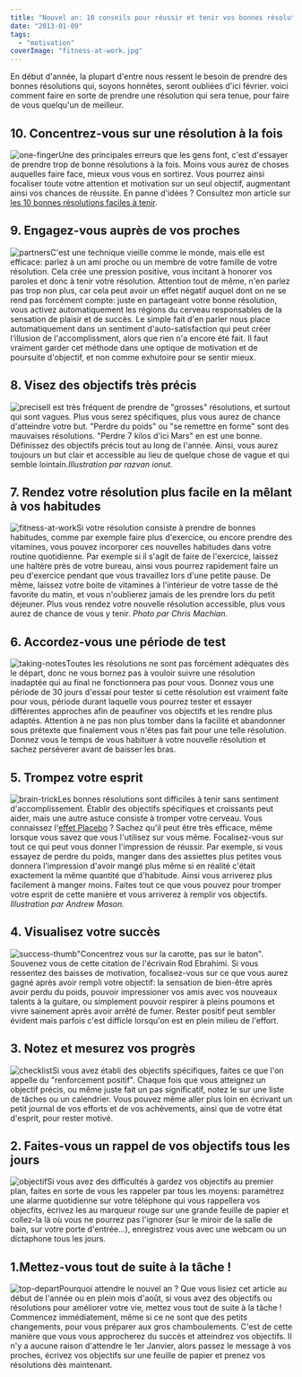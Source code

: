 ```yaml
---
title: "Nouvel an: 10 conseils pour réussir et tenir vos bonnes résolutions"
date: "2013-01-09"
tags:
  - "motivation"
coverImage: "fitness-at-work.jpg"
---
```


En début d'année, la plupart d'entre nous ressent le besoin de prendre des bonnes résolutions qui, soyons honnêtes, seront oubliées d'ici février. voici comment faire en sorte de prendre une résolution qui sera tenue, pour faire de vous quelqu'un de meilleur.

## 10\. Concentrez-vous sur une résolution à la fois

![one-finger](images/one-finger-150x150.jpg)Une des principales erreurs que les gens font, c'est d'essayer de prendre trop de bonne résolutions à la fois. Moins vous aurez de choses auquelles faire face, mieux vous vous en sortirez. Vous pourrez ainsi focaliser toute votre attention et motivation sur un seul objectif, augmentant ainsi vos chances de réussite. En panne d'idées ? Consultez mon article sur [les 10 bonnes résolutions faciles à tenir](#).

## 9\. Engagez-vous auprès de vos proches

![partners](images/partners-150x150.jpg)C'est une technique vieille comme le monde, mais elle est efficace: parlez à un ami proche ou un membre de votre famille de votre résolution. Cela crée une pression positive, vous incitant à honorer vos paroles et donc à tenir votre résolution. Attention tout de même, n'en parlez pas trop non plus, car cela peut avoir un effet négatif auquel dont on ne se rend pas forcément compte: juste en partageant votre bonne résolution, vous activez automatiquement les régions du cerveau responsables de la sensation de plaisir et de succès. Le simple fait d'en parler nous place automatiquement dans un sentiment d'auto-satisfaction qui peut créer l'illusion de l'accomplissment, alors que rien n'a encore été fait. Il faut vraiment garder cet méthode dans une optique de motivation et de poursuite d'objectif, et non comme exhutoire pour se sentir mieux.

## 8\. Visez des objectifs très précis

![precise](images/precise-150x150.jpg)Il est très fréquent de prendre de "grosses" résolutions, et surtout qui sont vagues. Plus vous serez spécifiques, plus vous aurez de chance d'atteindre votre but. "Perdre du poids" ou "se remettre en forme" sont des mauvaises résolutions. "Perdre 7 kilos d'ici Mars" en est une bonne. Définissez des objectifs précis tout au long de l'année. Ainsi, vous aurez toujours un but clair et accessible au lieu de quelque chose de vague et qui semble lointain._Illustration par razvan ionut._

## 7\. Rendez votre résolution plus facile en la mêlant à vos habitudes

![fitness-at-work](images/fitness-at-work-150x150.jpg)Si votre résolution consiste à prendre de bonnes habitudes, comme par exemple faire plus d'exercice, ou encore prendre des vitamines, vous pouvez incorporer ces nouvelles habitudes dans votre routine quotidienne. Par exemple si il s'agit de faire de l'exercice, laissez une haltère près de votre bureau, ainsi vous pourrez rapidement faire un peu d'exercice pendant que vous travaillez lors d'une petite pause. De même, laissez votre boite de vitamines à l'intérieur de votre tasse de thé favorite du matin, et vous n'oublierez jamais de les prendre lors du petit déjeuner. Plus vous rendez votre nouvelle résolution accessible, plus vous aurez de chance de vous y tenir. _Photo par Chris Machian._

## 6\. Accordez-vous une période de test

![taking-notes](images/taking-notes-150x150.jpg)Toutes les résolutions ne sont pas forcément adéquates dès le départ, donc ne vous bornez pas à vouloir suivre une résolution inadaptée qui au final ne fonctionnera pas pour vous. Donnez vous une période de 30 jours d'essai pour tester si cette résolution est vraiment faite pour vous, période durant laquelle vous pourrez tester et essayer différentes approches afin de peaufiner vos objectifs et les rendre plus adaptés. Attention à ne pas non plus tomber dans la facilité et abandonner sous prétexte que finalement vous n'êtes pas fait pour une telle résolution. Donnez vous le temps de vous habituer à votre nouvelle résolution et sachez perséverer avant de baisser les bras.

## 5\. Trompez votre esprit

![brain-trick](images/brain-trick-150x150.jpg)Les bonnes résolutions sont difficiles à tenir sans sentiment d'accomplissement. Établir des objectifs spécifiques et croissants peut aider, mais une autre astuce consiste à tromper votre cerveau. Vous connaissez l'[effet Placebo](http://fr.wikipedia.org/wiki/Effet_placebo) ? Sachez qu'il peut être très efficace, même lorsque vous savez que vous l'utilisez sur vous même. Focalisez-vous sur tout ce qui peut vous donner l'impression de réussir. Par exemple, si vous essayez de perdre du poids, manger dans des assiettes plus petites vous donnera l'impression d'avoir mangé plus même si en réalité c'était exactement la même quantité que d'habitude. Ainsi vous arriverez plus facilement à manger moins. Faites tout ce que vous pouvez pour tromper votre esprit de cette manière et vous arriverez à remplir vos objectifs. _Illustration par Andrew Mason._

## 4\. Visualisez votre succès

![success-thumb](images/success-thumb-150x150.png)"Concentrez vous sur la carotte, pas sur le baton". Souvenez vous de cette citation de l'écrivain Rod Ebrahimi. Si vous ressentez des baisses de motivation, focalisez-vous sur ce que vous aurez gagné après avoir rempli votre objectif: la sensation de bien-être après avoir perdu du poids, pouvoir impressioner vos amis avec vos nouveaux talents à la guitare, ou simplement pouvoir respirer à pleins poumons et vivre sainement après avoir arrêté de fumer. Rester positif peut sembler évident mais parfois c'est difficle lorsqu'on est en plein milieu de l'effort.

## 3\. Notez et mesurez vos progrès

![checklist](images/checklist-150x150.jpg)Si vous avez établi des objectifs spécifiques, faites ce que l'on appelle du "renforcement positif". Chaque fois que vous atteignez un objectif précis, ou même juste fait un pas significatif, notez le sur une liste de tâches ou un calendrier. Vous pouvez même aller plus loin en écrivant un petit journal de vos efforts et de vos achèvements, ainsi que de votre état d'esprit, pour rester motivé.

## 2\. Faites-vous un rappel de vos objectifs tous les jours

![objectif](images/objectifs-150x150.jpg)Si vous avez des difficultés à gardez vos objectifs au premier plan, faites en sorte de vous les rappeler par tous les moyens: paramétrez une alarme quotidienne sur votre téléphone qui vous rappellera vos objecfits, écrivez les au marqueur rouge sur une grande feuille de papier et collez-la là où vous ne pourrez pas l'ignorer (sur le miroir de la salle de bain, sur votre porte d'entrée...), enregistrez vous avec une webcam ou un dictaphone tous les jours.

## 1.Mettez-vous tout de suite à la tâche !

![top-depart](images/top-depart-150x150.png)Pourquoi attendre le nouvel an ? Que vous lisiez cet article au début de l'année ou en plein mois d'août, si vous avez des objectifs ou résolutions pour améliorer votre vie, mettez vous tout de suite à la tâche ! Commencez immédiatement, même si ce ne sont que des petits changements, pour vous préparer aux gros chamboulements. C'est de cette manière que vous vous approcherez du succès et atteindrez vos objectifs. Il n'y a aucune raison d'attendre le 1er Janvier, alors passez le message à vos proches, écrivez vos objectifs sur une feuille de papier et prenez vos résolutions dès maintenant.
